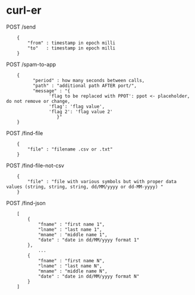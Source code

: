# curl-er
POST /send

		{
			"from" : timestamp in epoch milli  
			"to"   : timestamp in epoch milli
		}

POST /spam-to-app

		{
			  "period" : how many seconds between calls,
			  "path" : "additional path AFTER port/",
			  "message" : "{
					'flag to be replaced with PPOT': ppot <- placeholder, do not remove or change,
					'flag': 'flag value',
					'flag 2': 'flag value 2'
				       }"	
		}

POST /find-file

		{
			"file" : "filename .csv or .txt"
		}

POST /find-file-not-csv

		{
			"file" : "file with various symbols but with proper data values (string, string, string, dd/MM/yyyy or dd-MM-yyyy) "
		}


POST /find-json

		[
  			{			
				"fname" : "first name 1",
				"lname" : "last name 1",
				"mname" : "middle name 1",
				"date" : "date in dd/MM/yyyy format 1"
  			},
  				...
  			{
				"fname" : "first name N",
				"lname" : "last name N",
				"mname" : "middle name N",
				"date" : "date in dd/MM/yyyy format N"
  			}
		]
